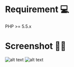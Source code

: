 # Requirement 💻
PHP >= 5.5.x

# Screenshot 🎉✨
![alt text](https://raw.githubusercontent.com/yxxa/b16t0kent00lk1t/master/ss1.png)
![alt text](https://raw.githubusercontent.com/yxxa/b16t0kent00lk1t/master/ss2.png)

